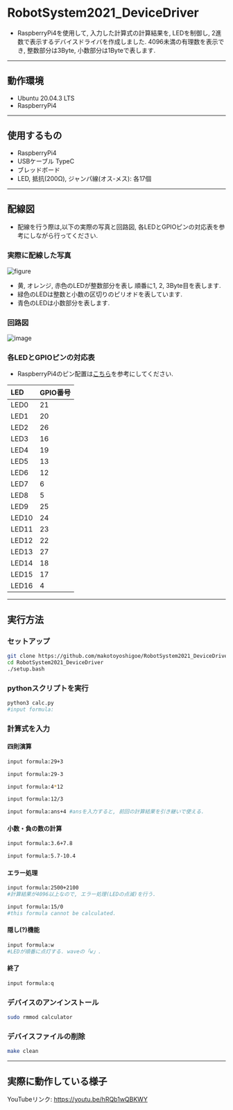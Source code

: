 # RobotSystem2021_DeviceDriver
- RaspberryPi4を使用して, 入力した計算式の計算結果を, LEDを制御し, 2進数で表示するデバイスドライバを作成しました. 4096未満の有理数を表示でき, 整数部分は3Byte, 小数部分は1Byteで表します. 
---
## 動作環境
- Ubuntu 20.04.3 LTS
- RaspberryPi4
---
## 使用するもの
- RaspberryPi4
- USBケーブル TypeC
- ブレッドボード
- LED, 抵抗(200Ω), ジャンパ線(オス-メス): 各17個
---
## 配線図
- 配線を行う際は,以下の実際の写真と回路図, 各LEDとGPIOピンの対応表を参考にしながら行ってください. 
### 実際に配線した写真
![figure](https://user-images.githubusercontent.com/91446273/145028123-3f1e35ad-0464-444b-ad85-98b0b1590e61.png)
- 黄, オレンジ, 赤色のLEDが整数部分を表し 順番に1, 2, 3Byte目を表します. 
- 緑色のLEDは整数と小数の区切りのピリオドを表しています. 
- 青色のLEDは小数部分を表します. 
### 回路図
![image](https://user-images.githubusercontent.com/91446273/145198164-654ad622-f4de-467d-a934-a727d276d2cb.png)
### 各LEDとGPIOピンの対応表
- RaspberryPi4のピン配置は[こちら](https://www.raspberrypi.com/documentation/computers/os.html#gpio-and-the-40-pin-header)を参考にしてください. 

| LED | GPIO番号 |
| :-------|:------|
| LED0 | 21 |
| LED1 | 20 |
| LED2 | 26 |
| LED3 | 16 |
| LED4 | 19 |
| LED5 | 13 |
| LED6 | 12 |
| LED7 | 6 |
| LED8 | 5 |
| LED9 | 25 |
| LED10 | 24 |
| LED11 | 23 |
| LED12 | 22 |
| LED13 | 27 |
| LED14 | 18 |
| LED15 | 17 |
| LED16 | 4 |
---
## 実行方法
### セットアップ
```sh
git clone https://github.com/makotoyoshigoe/RobotSystem2021_DeviceDriver.git
cd RobotSystem2021_DeviceDriver
./setup.bash
```
### pythonスクリプトを実行
```sh
python3 calc.py
#input formula:
```
### 計算式を入力
#### 四則演算
```sh
input formula:29+3
```
```sh
input formula:29-3
```
```sh
input formula:4*12
```
```sh
input formula:12/3
```
```sh
input formula:ans+4 #ansを入力すると, 前回の計算結果を引き継いで使える. 
```
#### 小数・負の数の計算
```sh
input formula:3.6+7.8
```
```sh
input formula:5.7-10.4
```
#### エラー処理
```sh
input formula:2500+2100
#計算結果が4096以上なので, エラー処理(LEDの点滅)を行う.
```
```sh
input formula:15/0
#this formula cannot be calculated.
```
#### 隠し(?)機能
```sh
input formula:w
#LEDが順番に点灯する. waveの「w」.
```
#### 終了
```sh
input formula:q
```
### デバイスのアンインストール
```sh
sudo rmmod calculator
```
### デバイスファイルの削除
```sh
make clean
```
---
## 実際に動作している様子
YouTubeリンク: https://youtu.be/hRQb1wQBKWY 
